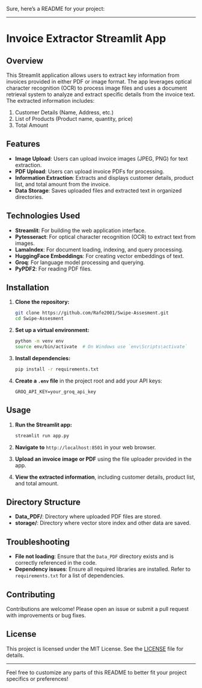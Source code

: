 Sure, here’s a README for your project:

---

# Invoice Extractor Streamlit App

## Overview

This Streamlit application allows users to extract key information from invoices provided in either PDF or image format. The app leverages optical character recognition (OCR) to process image files and uses a document retrieval system to analyze and extract specific details from the invoice text. The extracted information includes:

1. Customer Details (Name, Address, etc.)
2. List of Products (Product name, quantity, price)
3. Total Amount

## Features

- **Image Upload**: Users can upload invoice images (JPEG, PNG) for text extraction.
- **PDF Upload**: Users can upload invoice PDFs for processing.
- **Information Extraction**: Extracts and displays customer details, product list, and total amount from the invoice.
- **Data Storage**: Saves uploaded files and extracted text in organized directories.

## Technologies Used

- **Streamlit**: For building the web application interface.
- **Pytesseract**: For optical character recognition (OCR) to extract text from images.
- **LamaIndex**: For document loading, indexing, and query processing.
- **HuggingFace Embeddings**: For creating vector embeddings of text.
- **Groq**: For language model processing and querying.
- **PyPDF2**: For reading PDF files.

## Installation

1. **Clone the repository:**

   ```bash
   git clone https://github.com/Rafe2001/Swipe-Assesment.git
   cd Swipe-Assesment
   ```

2. **Set up a virtual environment:**

   ```bash
   python -m venv env
   source env/bin/activate  # On Windows use `env\Scripts\activate`
   ```

3. **Install dependencies:**

   ```bash
   pip install -r requirements.txt
   ```

4. **Create a `.env` file** in the project root and add your API keys:

   ```env
   GROQ_API_KEY=your_groq_api_key
   ```

## Usage

1. **Run the Streamlit app:**

   ```bash
   streamlit run app.py
   ```

2. **Navigate to** `http://localhost:8501` in your web browser.

3. **Upload an invoice image or PDF** using the file uploader provided in the app.

4. **View the extracted information**, including customer details, product list, and total amount.

## Directory Structure

- **Data_PDF/**: Directory where uploaded PDF files are stored.
- **storage/**: Directory where vector store index and other data are saved.

## Troubleshooting

- **File not loading**: Ensure that the `Data_PDF` directory exists and is correctly referenced in the code.
- **Dependency issues**: Ensure all required libraries are installed. Refer to `requirements.txt` for a list of dependencies.

## Contributing

Contributions are welcome! Please open an issue or submit a pull request with improvements or bug fixes.

## License

This project is licensed under the MIT License. See the [LICENSE](LICENSE) file for details.

---

Feel free to customize any parts of this README to better fit your project specifics or preferences!
